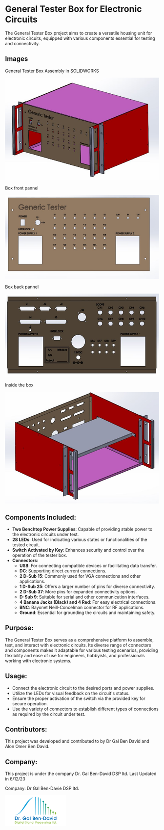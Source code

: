 # General Tester Box for Electronic Circuits

The General Tester Box project aims to create a versatile housing unit for electronic circuits, equipped with various components essential for testing and connectivity.

## Images

General Tester Box Assembly in SOLIDWORKS

![General Tester Box Assembly in SOLIDWORKS](Pic_Box.JPG)

Box front pannel

![Box front pannel](Front.JPG)

Box back pannel

![Box back pannel](Back.JPG)

Inside the box

![Inside the box](Box_Inside.JPG)


## Components Included:

- **Two Benchtop Power Supplies**: Capable of providing stable power to the electronic circuits under test.
- **28 LEDs**: Used for indicating various states or functionalities of the tested circuit.
- **Switch Activated by Key**: Enhances security and control over the operation of the tester box.
- **Connectors**:
  - **USB**: For connecting compatible devices or facilitating data transfer.
  - **DC**: Supporting direct current connections.
  - **2 D-Sub 15**: Commonly used for VGA connections and other applications.
  - **1 D-Sub 25**: Offers a larger number of pins for diverse connectivity.
  - **2 D-Sub 37**: More pins for expanded connectivity options.
  - **D-Sub 9**: Suitable for serial and other communication interfaces.
  - **4 Banana Jacks (Black) and 4 Red**: For easy electrical connections.
  - **BNC**: Bayonet Neill-Concelman connector for RF applications.
  - **Ground**: Essential for grounding the circuits and maintaining safety.

## Purpose:

The General Tester Box serves as a comprehensive platform to assemble, test, and interact with electronic circuits. Its diverse range of connectors and components makes it adaptable for various testing scenarios, providing flexibility and ease of use for engineers, hobbyists, and professionals working with electronic systems.

## Usage:

- Connect the electronic circuit to the desired ports and power supplies.
- Utilize the LEDs for visual feedback on the circuit's status.
- Ensure the proper activation of the switch via the provided key for secure operation.
- Use the variety of connectors to establish different types of connections as required by the circuit under test.

## Contributors:

This project was developed and contributed to by Dr Gal Ben David and Alon Omer Ben David.

## Company:

This project is under the company Dr. Gal Ben-David DSP ltd. Last Updated in 6/12/23

Company: Dr Gal Ben-Davie DSP ltd.

![Company: Dr Gal Ben-Davie DSP ltd.](Company.png)